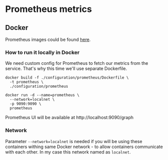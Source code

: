 Prometheus metrics
=

## Docker

Prometheus images could be found [here](https://hub.docker.com/r/prom/prometheus).

### How to run it locally in Docker

We need custom config for Prometheus to fetch our metrics from the service. That's why this time we'll use separate
Dockerfile.

```shell
docker build -f ./configuration/prometheus/Dockerfile \
  -t prometheus \
  ./configuration/prometheus

docker run -d --name=prometheus \
  --network=localnet \
  -p 9090:9090 \
  prometheus
```

Prometheus UI will be available at http://localhost:9090/graph

### Network

Parameter `--network=localnet` is needed if you will be using these containers withing same Docker network - to allow
containers communicate with each other. In my case this network named as `localnet`.
